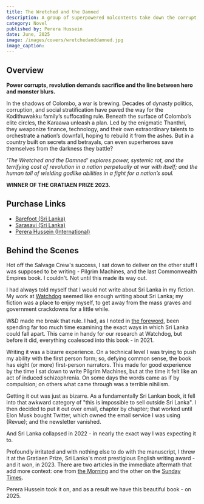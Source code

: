 ```yaml
---
title: The Wretched and the Damned
description: A group of superpowered malcontents take down the corrupt, nepotistic government of Sri Lanka.
category: Novel
published by: Perera Hussein
date: June, 2025
image: /images/covers/wretchedanddamned.jpg
image_caption:
---
```



## Overview

**Power corrupts, revolution demands sacrifice and the line between hero and monster blurs.** 

In the shadows of Colombo, a war is brewing. Decades of dynasty politics, corruption, and social stratification have paved the way for the Kodithuwakku family’s suffocating rule. Beneath the surface of Colombo’s elite circles, the Karaawa unleash a plan. Led by the enigmatic Thanthri, they weaponize finance, technology, and their own extraordinary talents to orchestrate a nation’s downfall, hoping to rebuild it from the ashes. But in a country built on secrets and betrayals, can even superheroes save themselves from the darkness they battle?

_‘The Wretched and the Damned’ explores power, systemic rot, and the terrifying cost of revolution in a nation perpetually at war with itself; and the human toll of wielding godlike abilities in a fight for a nation’s soul._

**WINNER OF THE GRATIAEN PRIZE 2023.** 

## Purchase Links

- [Barefoot (Sri Lanka)](https://barefootceylon.com/products/the-wretched-and-the-damned-by-yudhanjaya-wijeratne) 
- [Sarasavi (Sri Lanka)](https://www.sarasavi.lk/product/the-wretched-and-the-damned-6245825040)
- [Perera Hussein (International)](https://pererahussein.com/product/the-wretched-and-the-damned/)

## Behind the Scenes

Hot off the Salvage Crew's success, I sat down to deliver on the other stuff I was supposed to be writing  - Pilgrim Machines, and the last Commonwealth Empires book. I couldn't. Not until this made its way out.

I had always told myself that I would not write about Sri Lanka in my fiction. My work at [Watchdog](https://yudhanjaya.com/project/2019-04-watchdog) seemed like enough writing about Sri Lanka; my fiction was a place to enjoy myself, to get away from the mass graves and government crackdowns for a little while. 

W&D made me break that rule. I had, as I noted in [the foreword](https://yudhanjaya.com/note/2022-11-foreword-to-wretched), been spending far too much time examining the exact ways in which Sri Lanka could fall apart. This came in handy for our research at Watchdog, but before it did, everything coalesced into this book - in 2021.  

Writing it was a bizarre experience. On a technical level I was trying to push my ability with the first person form; so, defying common sense, the book has eight (or more) first-person narrators. This made for good experience by the time I sat down to write Pilgrim Machines, but at the time it felt like an act of induced schizophrenia. On some days the words came as if by compulsion; on others what came through was a terrible nihilism. 

Getting it out was just as bizarre. As a fundamentally Sri Lankan book, it fell into that awkward category of "this is impossible to sell outside Sri Lanka". I then decided to put it out over email, chapter by chapter; that worked until Elon Musk bought Twitter, which owned the email service I was using (Revue); and the newsletter vanished. 

And Sri Lanka collapsed in 2022 - in nearly the exact way I was expecting it to. 

Profoundly irritated and with nothing else to do with the manuscript, I threw it at the Gratiaen Prize, Sri Lanka's most prestigious English writing award - and it won, in 2023. There are two articles in the immediate aftermath that add more context: one from [the Morning](https://www.themorning.lk/articles/6s1xPYcV9kt2FJEoZrJR) and the other on the [Sunday Times](https://www.sundaytimes.lk/230611/plus/a-book-dreamt-up-partly-in-pilawoos-522052.html).

Perera Hussein took it on, and as a result we have this beautiful book - on 2025. 




